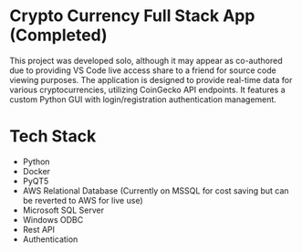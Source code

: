 # Crypto Currency Full Stack App (Completed)

This project was developed solo, although it may appear as co-authored due to providing VS Code live access share to a friend for source code viewing purposes.
The application is designed to provide real-time data for various cryptocurrencies, utilizing CoinGecko API endpoints. It features a custom Python GUI with login/registration authentication management.

# Tech Stack
* Python
* Docker
* PyQT5
* AWS Relational Database (Currently on MSSQL for cost saving but can be reverted to AWS for live use)
* Microsoft SQL Server
* Windows ODBC
* Rest API
* Authentication

